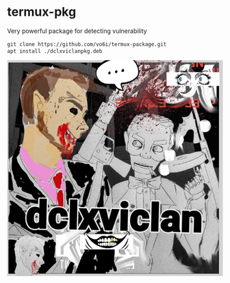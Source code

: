 # termux-pkg
Very powerful package for detecting vulnerability

```
git clone https://github.com/vo6i/termux-package.git
apt install ./dclxviclanpkg.deb
```
![](https://github.com/dclxviclan/termux-pkg/blob/main/SR0AcDx-Go7TfE_pYzuMSYNEQppqaltiSS1jVFPIFsBe9BPKWX02sW3qF4T5NoxNczIic9VPZiAzjgxNRXYwWfyu.jpg)
